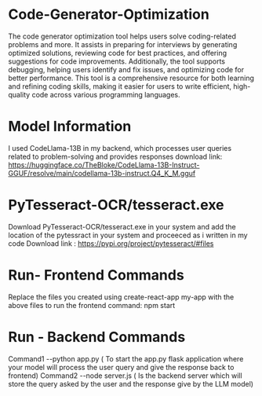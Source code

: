 # Code-Generator-Optimization
The code generator optimization tool helps users solve coding-related problems and more. It assists in preparing for interviews by generating optimized solutions, reviewing code for best practices, and offering suggestions for code improvements. Additionally, the tool supports debugging, helping users identify and fix issues, and optimizing code for better performance. This tool is a comprehensive resource for both learning and refining coding skills, making it easier for users to write efficient, high-quality code across various programming languages.

# Model Information
I used CodeLlama-13B in my backend, which processes user queries related to problem-solving and provides responses
download link: https://huggingface.co/TheBloke/CodeLlama-13B-Instruct-GGUF/resolve/main/codellama-13b-instruct.Q4_K_M.gguf

# PyTesseract-OCR/tesseract.exe
Download PyTesseract-OCR/tesseract.exe in your system and add the location of the pytessract in your system and proceeced as i written in my code 
Download link : https://pypi.org/project/pytesseract/#files

# Run- Frontend Commands
 Replace the files you created using create-react-app my-app with the above files to run the frontend 
  command: npm start
# Run - Backend Commands 
   Command1 --python app.py ( To start the app.py flask application where your model will process the user query and give the response back to frontend)
   Command2 --node server.js ( Is the backend server which will store the query asked by the user and the response give by the LLM model)
